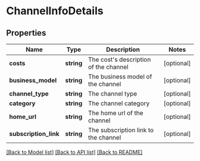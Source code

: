 # ChannelInfoDetails

## Properties
Name | Type | Description | Notes
------------ | ------------- | ------------- | -------------
**costs** | **string** | The cost&#39;s description of the channel | [optional] 
**business_model** | **string** | The business model of the channel | [optional] 
**channel_type** | **string** | The channel type | [optional] 
**category** | **string** | The channel category | [optional] 
**home_url** | **string** | The home url of the channel | [optional] 
**subscription_link** | **string** | The subscription link to the channel | [optional] 

[[Back to Model list]](../README.md#documentation-for-models) [[Back to API list]](../README.md#documentation-for-api-endpoints) [[Back to README]](../README.md)


